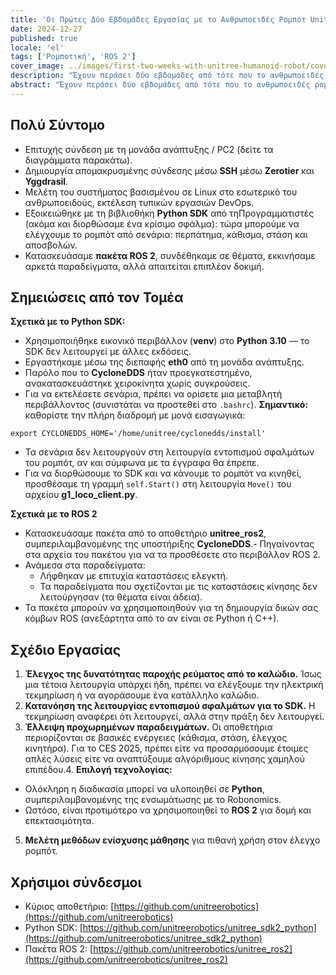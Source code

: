 ```yaml
---
title: 'Οι Πρώτες Δύο Εβδομάδες Εργασίας με το Ανθρωποειδές Ρομπότ Unitree G1'
date: 2024-12-27
published: true
locale: 'el'
tags: ['Ρομποτική', 'ROS 2']
cover_image: ../images/first-two-weeks-with-unitree-humanoid-robot/cover.webp
description: "Έχουν περάσει δύο εβδομάδες από τότε που το ανθρωποειδές ρομπότ Unitree G1 έφτασε στο εργαστήριο Robonomics. Μια ομάδα τουλάχιστον πέντε μηχανικών με μεταπτυχιακά στη ρομποτική άρχισε αμέσως να μελετά και να προγραμματίζει τη νέα συσκευή. Θέλουμε να μοιραστούμε τα πρώτα νέα από τον τομέα: εντυπώσεις, ευρήματα και προκλήσεις στον δρόμο προς, όπως ελπίζουμε, μια ανθρωποειδή επανάσταση!"
abstract: "Έχουν περάσει δύο εβδομάδες από τότε που το ανθρωποειδές ρομπότ Unitree G1 έφτασε στο εργαστήριο Robonomics. Μια ομάδα τουλάχιστον πέντε μηχανικών με μεταπτυχιακά στη ρομποτική άρχισε αμέσως να μελετά και να προγραμματίζει τη νέα συσκευή. Θέλουμε να μοιραστούμε τα πρώτα νέα από τον τομέα: εντυπώσεις, ευρήματα και προκλήσεις στον δρόμο προς, όπως ελπίζουμε, μια ανθρωποειδή επανάσταση!"
---
```


## Πολύ Σύντομο

- Επιτυχής σύνδεση με τη μονάδα ανάπτυξης / PC2 (δείτε τα διαγράμματα παρακάτω).
- Δημιουργία απομακρυσμένης σύνδεσης μέσω **SSH** μέσω **Zerotier** και **Yggdrasil**.
- Μελέτη του συστήματος βασισμένου σε Linux στο εσωτερικό του ανθρωποειδούς, εκτέλεση τυπικών εργασιών DevOps.
- Εξοικειώθηκε με τη βιβλιοθήκη **Python SDK** από τηΠρογραμματιστές (ακόμα και διορθώσαμε ένα κρίσιμο σφάλμα): τώρα μπορούμε να ελέγχουμε το ρομπότ από σενάρια: περπάτημα, κάθισμα, στάση και αποσβολών.
- Κατασκευάσαμε **πακέτα ROS 2**, συνδέθηκαμε σε θέματα, εκκινήσαμε αρκετά παραδείγματα, αλλά απαιτείται επιπλέον δοκιμή.

<rb-image zoom src="./images/first-two-weeks-with-unitree-humanoid-robot/image-schemes.webp" alt="Ρομπότ ανθρώπινου τύπου Unitree" />

## Σημειώσεις από τον Τομέα

**Σχετικά με το Python SDK:**

- Χρησιμοποιήθηκε εικονικό περιβάλλον (**venv**) στο **Python 3.10** — το SDK δεν λειτουργεί με άλλες εκδόσεις.
- Εργαστήκαμε μέσω της διεπαφής **eth0** από τη μονάδα ανάπτυξης.
- Παρόλο που το **CycloneDDS** ήταν προεγκατεστημένο, ανακατασκευάστηκε χειροκίνητα χωρίς συγκρούσεις.
- Για να εκτελέσετε σενάρια, πρέπει να ορίσετε μια μεταβλητή περιβάλλοντος (συνιστάται να προστεθεί στο `.bashrc`). **Σημαντικό:** καθορίστε την πλήρη διαδρομή με μονά εισαγωγικά:

<rb-code>

```
export CYCLONEDDS_HOME='/home/unitree/cyclonedds/install'
```
</rb-code>

- Τα σενάρια δεν λειτουργούν στη λειτουργία εντοπισμού σφαλμάτων του ρομπότ, αν και σύμφωνα με τα έγγραφα θα έπρεπε.
- Για να διορθώσουμε το SDK και να κάνουμε το ρομπότ να κινηθεί, προσθέσαμε τη γραμμή `self.Start()` στη λειτουργία `Move()` του αρχείου **g1_loco_client.py**.

**Σχετικά με το ROS 2**

- Κατασκευάσαμε πακέτα από το αποθετήριο **unitree_ros2**, συμπεριλαμβανομένης της υποστήριξης **CycloneDDS**.- Πηγαίνοντας στα αρχεία του πακέτου για να τα προσθέσετε στο περιβάλλον ROS 2.
- Ανάμεσα στα παραδείγματα:
  - Λήφθηκαν με επιτυχία καταστάσεις ελεγκτή.
  - Τα παραδείγματα που σχετίζονται με τις καταστάσεις κίνησης δεν λειτούργησαν (τα θέματα είναι άδεια).
- Τα πακέτα μπορούν να χρησιμοποιηθούν για τη δημιουργία δικών σας κόμβων ROS (ανεξάρτητα από το αν είναι σε Python ή C++).

<rb-grid :columns="2" textAlign="center" align="end">
  <rb-grid-element>
    <rb-image zoom src="./images/first-two-weeks-with-unitree-humanoid-robot/first-entering.webp" alt="Πρώτη είσοδος του ρομπότ ανθρώπινου τύπου Unitree" />
  </rb-grid-element>
  <rb-grid-element>
    <rb-image zoom src="./images/first-two-weeks-with-unitree-humanoid-robot/cyclonedds-error.webp" alt="Σφάλμα CycloneDDS του ρομπότ ανθρώπινου τύπου Unitree" />
  </rb-grid-element>
</rb-grid>

## Σχέδιο Εργασίας

1. **Έλεγχος της δυνατότητας παροχής ρεύματος από το καλώδιο.** Ίσως μια τέτοια λειτουργία υπάρχει ήδη, πρέπει να ελέγξουμε την ηλεκτρική τεκμηρίωση ή να αγοράσουμε ένα κατάλληλο καλώδιο.
2. **Κατανόηση της λειτουργίας εντοπισμού σφαλμάτων για το SDK.** Η τεκμηρίωση αναφέρει ότι λειτουργεί, αλλά στην πράξη δεν λειτουργεί.
3. **Έλλειψη προχωρημένων παραδειγμάτων.** Οι αποθετήρια περιορίζονται σε βασικές ενέργειες (κάθισμα, στάση, έλεγχος κινητήρα). Για το CES 2025, πρέπει είτε να προσαρμόσουμε έτοιμες απλές λύσεις είτε να αναπτύξουμε αλγόριθμους κίνησης χαμηλού επιπέδου.4. **Επιλογή τεχνολογίας:**
  - Ολόκληρη η διαδικασία μπορεί να υλοποιηθεί σε **Python**, συμπεριλαμβανομένης της ενσωμάτωσης με το Robonomics.
  - Ωστόσο, είναι προτιμότερο να χρησιμοποιηθεί το **ROS 2** για δομή και επεκτασιμότητα.
5. **Μελέτη μεθόδων ενίσχυσης μάθησης** για πιθανή χρήση στον έλεγχο ρομπότ.

## Χρήσιμοι σύνδεσμοι

- Κύριος αποθετήριο: [https://github.com/unitreerobotics](https://github.com/unitreerobotics)   
- Python SDK: [https://github.com/unitreerobotics/unitree_sdk2_python](https://github.com/unitreerobotics/unitree_sdk2_python)   
- Πακέτα ROS 2: [https://github.com/unitreerobotics/unitree_ros2](https://github.com/unitreerobotics/unitree_ros2)  